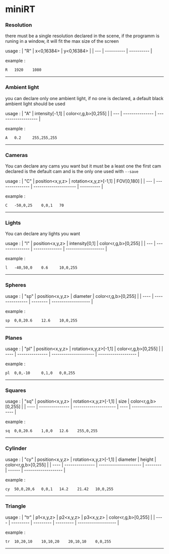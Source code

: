 # miniRT

### Resolution
there must be a single resolution declared in the scene, if the programm is runing in a window, it will fit the max size of the screen

usage :
| "R" | x<0,16384> | y<0,16384> |
| --- | ---------- | ---------- |

example :
```
R	1920	1080
```

----------

### Ambient light
you can declare only one ambient light, if no one is declared, a default black ambient light should be used

usage :
| "A" | intensity[-1,1] | color<r,g,b>[0,255] |
| --- | --------------- | ------------------- |

example :
```
A	0.2		255,255,255
```

----------

### Cameras
You can declare any cams you want but it must be a least one
the first cam declared is the default cam and is the only one used with `--save`

usage :
| "C" | position<x,y,z> | rotation<x,y,z>[-1,1] | FOV[0,180] |
| --- | --------------- | --------------------- | ---------- |

example :
```
C	-50,0,25	0,0,1	70
```

----------

### Lights
You can declare any lights you want

usage :
| "l" | position<x,y,z> | intensity[0,1] | color<r,g,b>[0,255] |
| --- | --------------- | -------------- | ------------------- |

example :
```
l	-40,50,0	0.6		10,0,255
```

----------

### Spheres

usage :
| "sp" | position<x,y,z> | diameter | color<r,g,b>[0,255] |
| ---- | --------------- | -------- | ------------------- |

example :
```
sp	0,0,20.6	12.6	10,0,255
```

----------

### Planes

usage :
| "pl" | position<x,y,z> | rotation<x,y,z>[-1,1] | color<r,g,b>[0,255] |
| ---- | --------------- | --------------------- | ------------------- |

example :
```
pl	0,0,-10		0,1,0	0,0,255
```

----------

### Squares

usage :
| "sq" | position<x,y,z> | rotation<x,y,z>[-1,1] | size | color<r,g,b>[0,255] |
| ---- | --------------- | --------------------- | ---- | ------------------- |

example :
```
sq	0,0,20.6	1,0,0	12.6	255,0,255
```

----------

### Cylinder

usage :
| "cy" | position<x,y,z> | rotation<x,y,z>[-1,1] | diameter | height | color<r,g,b>[0,255] |
| ---- | --------------- | --------------------- | -------- | ------ | ------------------- |

example :
```
cy	50,0,20,6	0,0,1	14.2	21.42	10,0,255
```

----------

### Triangle

usage :
| "tr" | p1<x,y,z> | p2<x,y,z> | p3<x,y,z> | color<r,g,b>[0,255] |
| ---- | --------- | --------- | --------- | ------------------- |

example :
```
tr	10,20,10	10,10,20	20,10,10	0,0,255
```

----------

